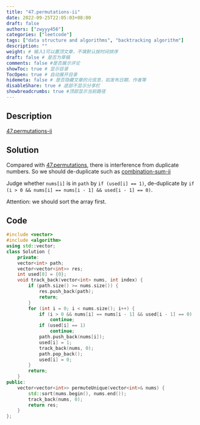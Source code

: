 ```yaml
---
title: "47.permutations-ii"
date: 2022-09-25T22:05:03+08:00
draft: false
authors: ["zwyyy456"]
categories: ["leetcode"]
tags: ["data structure and algorithms", "backtracking algorithm"]
description: ""
weight: # 输入1可以置顶文章，不填默认按时间排序
draft: false # 是否为草稿
comments: false #是否展示评论
showToc: true # 显示目录
TocOpen: true # 自动展开目录
hidemeta: false # 是否隐藏文章的元信息，如发布日期、作者等
disableShare: true # 底部不显示分享栏
showbreadcrumbs: true #顶部显示当前路径
---
```

## Description
[47.permutations-ii](https://leetcode.com/problems/permutations-ii/)

## Solution
Compared with [47.permutations](https://www.cnblogs.com/zwyyy456/p/16716769.html), there is interference from duplicate numbers. So we should de-duplicate such as [combination-sum-ii](https://leetcode.com/problems/combination-sum-ii/)

Judge whether `nums[i]` is in `path` by `if (used[i] == 1)`, de-duplicate by `if (i > 0 && nums[i] == nums[i - 1] && used[i - 1] == 0)`.

Attention: we should sort the array first.

## Code
```cpp
#include <vector>
#include <algorithm>
using std::vector;
class Solution {
    private:
    vector<int> path;
    vector<vector<int>> res;
    int used[8] = {0};
    void track_back(vector<int> nums, int index) {
        if (path.size() >= nums.size()) {
            res.push_back(path);
            return;
        }
        for (int i = 0; i < nums.size(); i++) {
            if (i > 0 && nums[i] == nums[i - 1] && used[i - 1] == 0)
                continue;
            if (used[i] == 1)
                continue;
            path.push_back(nums[i]);
            used[i] = 1;
            track_back(nums, 0);
            path.pop_back();
            used[i] = 0;
        }
        return;
    }
public:
    vector<vector<int>> permuteUnique(vector<int>& nums) {
        std::sort(nums.begin(), nums.end());
        track_back(nums, 0);
        return res;
    }
};
```

